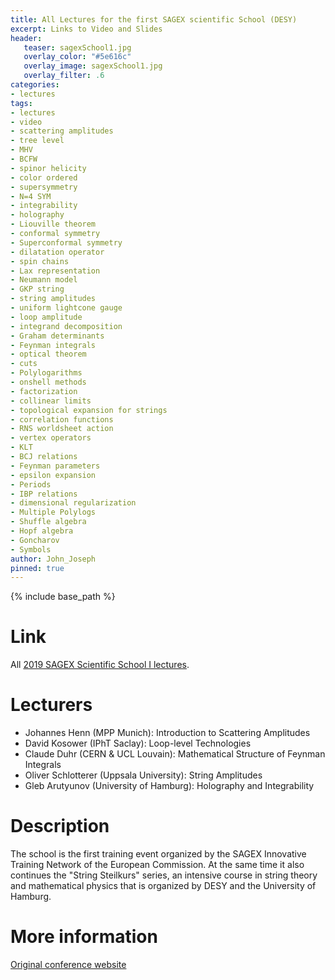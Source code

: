```yaml
---
title: All Lectures for the first SAGEX scientific School (DESY)
excerpt: Links to Video and Slides
header:
   teaser: sagexSchool1.jpg 
   overlay_color: "#5e616c"
   overlay_image: sagexSchool1.jpg
   overlay_filter: .6
categories:
- lectures
tags:
- lectures
- video
- scattering amplitudes
- tree level
- MHV
- BCFW
- spinor helicity
- color ordered
- supersymmetry
- N=4 SYM
- integrability
- holography
- Liouville theorem
- conformal symmetry
- Superconformal symmetry
- dilatation operator
- spin chains
- Lax representation
- Neumann model
- GKP string
- string amplitudes
- uniform lightcone gauge
- loop amplitude
- integrand decomposition
- Graham determinants
- Feynman integrals
- optical theorem
- cuts
- Polylogarithms
- onshell methods
- factorization
- collinear limits
- topological expansion for strings
- correlation functions
- RNS worldsheet action
- vertex operators
- KLT
- BCJ relations
- Feynman parameters
- epsilon expansion
- Periods
- IBP relations
- dimensional regularization
- Multiple Polylogs
- Shuffle algebra
- Hopf algebra
- Goncharov
- Symbols
author: John_Joseph
pinned: true
---
```

{% include base_path %}

# Link
All [2019 SAGEX Scientific School I lectures](https://www.youtube.com/playlist?list=PLC6RXWfJfoYzlHRcYJgH2kbfKWdMVFqr_).

# Lecturers
* Johannes Henn (MPP Munich): Introduction to Scattering Amplitudes
* David Kosower (IPhT Saclay): Loop-level Technologies
* Claude Duhr (CERN & UCL Louvain): Mathematical Structure of Feynman Integrals
* Oliver Schlotterer (Uppsala University): String Amplitudes
* Gleb Arutyunov (University of Hamburg): Holography and Integrability

# Description
The school is the first training event organized by the SAGEX Innovative Training Network of the European Commission. At the same time it also continues the "String Steilkurs" series, an intensive course in string theory and mathematical physics that is organized by DESY and the University of Hamburg.

# More information
[Original conference website](https://indico.desy.de/indico/event/22450/overview)
